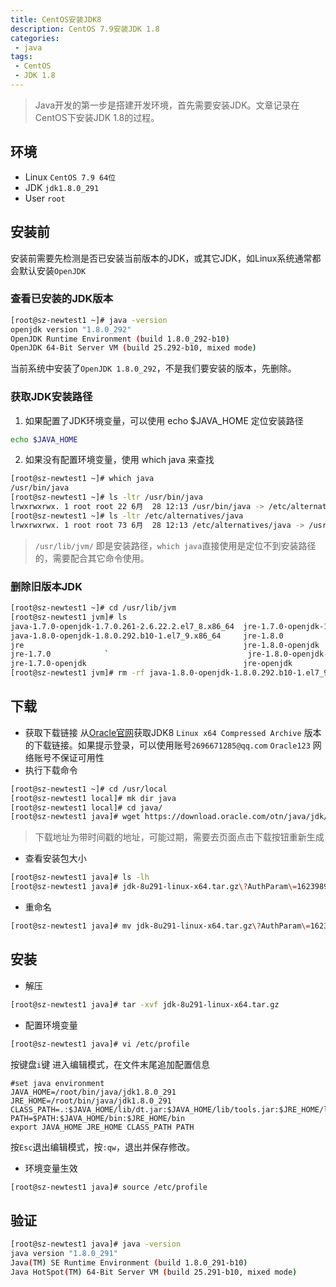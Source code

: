 ```yaml
---
title: CentOS安装JDK8
description: CentOS 7.9安装JDK 1.8
categories:
 - java
tags:
 - CentOS
 - JDK 1.8
---
```


> Java开发的第一步是搭建开发环境，首先需要安装JDK。文章记录在CentOS下安装JDK 1.8的过程。

<!-- more -->
## 环境
* Linux `CentOS 7.9 64位`
* JDK `jdk1.8.0_291`
* User `root`

## 安装前
安装前需要先检测是否已安装当前版本的JDK，或其它JDK，如Linux系统通常都会默认安装`OpenJDK`
### 查看已安装的JDK版本
```sh
[root@sz-newtest1 ~]# java -version
openjdk version "1.8.0_292"
OpenJDK Runtime Environment (build 1.8.0_292-b10)
OpenJDK 64-Bit Server VM (build 25.292-b10, mixed mode)
```
当前系统中安装了`OpenJDK 1.8.0_292`，不是我们要安装的版本，先删除。
### 获取JDK安装路径
1. 如果配置了JDK环境变量，可以使用 echo $JAVA_HOME 定位安装路径
```sh
echo $JAVA_HOME
```
2. 如果没有配置环境变量，使用 which java 来查找
```sh
[root@sz-newtest1 ~]# which java
/usr/bin/java
[root@sz-newtest1 ~]# ls -ltr /usr/bin/java
lrwxrwxrwx. 1 root root 22 6月  28 12:13 /usr/bin/java -> /etc/alternatives/java
[root@sz-newtest1 ~]# ls -ltr /etc/alternatives/java
lrwxrwxrwx. 1 root root 73 6月  28 12:13 /etc/alternatives/java -> /usr/lib/jvm/java-1.8.0-openjdk-1.8.0.292.b10-1.el7_9.x86_64/jre/bin/java
```
> `/usr/lib/jvm/` 即是安装路径，`which java`直接使用是定位不到安装路径的，需要配合其它命令使用。
### 删除旧版本JDK
```sh
[root@sz-newtest1 ~]# cd /usr/lib/jvm
[root@sz-newtest1 jvm]# ls
java-1.7.0-openjdk-1.7.0.261-2.6.22.2.el7_8.x86_64  jre-1.7.0-openjdk-1.7.0.261-2.6.22.2.el7_8.x86_64
java-1.8.0-openjdk-1.8.0.292.b10-1.el7_9.x86_64     jre-1.8.0
jre                                                 jre-1.8.0-openjdk
jre-1.7.0            `                               jre-1.8.0-openjdk-1.8.0.292.b10-1.el7_9.x86_64
jre-1.7.0-openjdk                                   jre-openjdk
[root@sz-newtest1 jvm]# rm -rf java-1.8.0-openjdk-1.8.0.292.b10-1.el7_9.x86_64/
```
## 下载
* 获取下载链接
从[Oracle官网](https://www.oracle.com/java/technologies/javase/javase-jdk8-downloads.html)获取JDK8 `Linux x64 Compressed Archive` 版本的下载链接。如果提示登录，可以使用账号`2696671285@qq.com` `Oracle123` 网络账号不保证可用性
* 执行下载命令
```sh
[root@sz-newtest1 ~]# cd /usr/local
[root@sz-newtest1 local]# mk dir java
[root@sz-newtest1 local]# cd java/
[root@sz-newtest1 java]# wget https://download.oracle.com/otn/java/jdk/8u291-b10/d7fc238d0cbf4b0dac67be84580cfb4b/jdk-8u291-li23989297_7ff18f9e0311551781e2bf448174efd4
```
> 下载地址为带时间戳的地址，可能过期，需要去页面点击下载按钮重新生成
* 查看安装包大小
```sh
[root@sz-newtest1 java]# ls -lh
[root@sz-newtest1 java]# jdk-8u291-linux-x64.tar.gz\?AuthParam\=1623989297_7ff18f9e0311551781e2bf448174efd4
```
* 重命名
```sh
[root@sz-newtest1 java]# mv jdk-8u291-linux-x64.tar.gz\?AuthParam\=1623989297_7ff18f9e0311551781e2bf448174efd4 jdk-8u291-linux-x64.tar.gz
```
## 安装
* 解压
```sh
[root@sz-newtest1 java]# tar -xvf jdk-8u291-linux-x64.tar.gz
```
* 配置环境变量
```sh
[root@sz-newtest1 java]# vi /etc/profile
```
按键盘`i`键 进入编辑模式，在文件末尾追加配置信息
```
#set java environment
JAVA_HOME=/root/bin/java/jdk1.8.0_291
JRE_HOME=/root/bin/java/jdk1.8.0_291
CLASS_PATH=.:$JAVA_HOME/lib/dt.jar:$JAVA_HOME/lib/tools.jar:$JRE_HOME/lib
PATH=$PATH:$JAVA_HOME/bin:$JRE_HOME/bin
export JAVA_HOME JRE_HOME CLASS_PATH PATH
```
按`Esc`退出编辑模式，按`:qw`，退出并保存修改。
* 环境变量生效
```sh
[root@sz-newtest1 java]# source /etc/profile
```
## 验证
```sh
[root@sz-newtest1 java]# java -version
java version "1.8.0_291"
Java(TM) SE Runtime Environment (build 1.8.0_291-b10)
Java HotSpot(TM) 64-Bit Server VM (build 25.291-b10, mixed mode)
```
